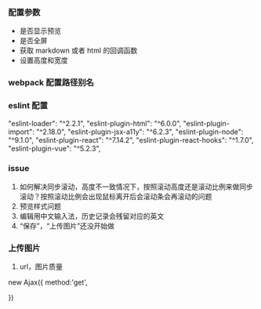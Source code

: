 ### 配置参数

- 是否显示预览
- 是否全屏
- 获取 markdown 或者 html 的回调函数
- 设置高度和宽度

### webpack 配置路径别名

### eslint 配置

"eslint-loader": "^2.2.1",
"eslint-plugin-html": "^6.0.0",
"eslint-plugin-import": "^2.18.0",
"eslint-plugin-jsx-a11y": "^6.2.3",
"eslint-plugin-node": "^9.1.0",
"eslint-plugin-react": "^7.14.2",
"eslint-plugin-react-hooks": "^1.7.0",
"eslint-plugin-vue": "^5.2.3",

### issue

1. 如何解决同步滚动，高度不一致情况下，按照滚动高度还是滚动比例来做同步滚动？按照滚动比例会出现鼠标离开后会滚动条会再滚动的问题
2. 预览样式问题
3. 编辑用中文输入法，历史记录会残留对应的英文
4. “保存”，“上传图片”还没开始做

### 上传图片

1. url，图片质量

new Ajax({
method:'get',

})
